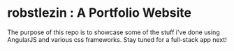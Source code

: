 # robstlezin : A Portfolio Website

The purpose of this repo is to showcase some of the stuff i've done using AngularJS and various css frameworks. Stay tuned for a full-stack app next! 
